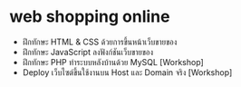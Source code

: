 # web shopping online
- ฝึกทักษะ HTML &amp; CSS ด้วยการขึ้นหน้าเว็บขายของ
- ฝึกทักษะ JavaScript ลงฟังก์ชันเว็บขายของ
- ฝึกทักษะ PHP ทำระบบหลังบ้านด้วย MySQL [Workshop]
- Deploy เว็บไซต์ขึ้นใช้งานบน Host และ Domain จริง [Workshop]



